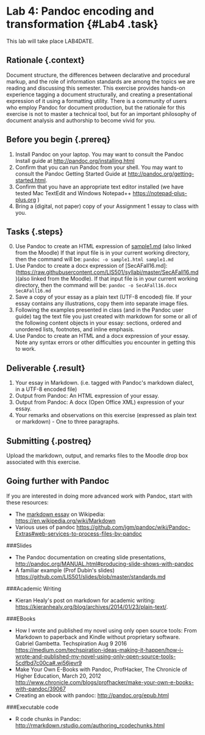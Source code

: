 # Lab 4: Pandoc encoding and transformation {#Lab4 .task}

This lab will take place LAB4DATE.

## Rationale {.context}

Document structure, the differences between declarative and procedural markup,
and the role of information standards are among the topics we are reading and 
discussing this semester. This exercise provides hands-on experience tagging a 
document structurally, and creating a presentational expression of it using
a formatting utility. There is a community of users who employ Pandoc
for document production, but the rationale for this exercise is not to master
a technical tool, but for an important philosophy of document analysis and 
authorship to become vivid for you.  
 
## Before you begin {.prereq}
1. Install Pandoc on your laptop. You may want to consult the Pandoc Install guide at http://pandoc.org/installing.html
2. Confirm that you can run Pandoc from your shell. You may want to consult the Pandoc Getting Started Guide at
   <http://pandoc.org/getting-started.html>.
3. Confirm that you have an appropriate text editor installed (we have tested Mac TextEdit and Windows Notepad++ https://notepad-plus-plus.org )
4. Bring a (digital, not paper) copy of your Assignment 1 essay to
   class with you.

## Tasks {.steps}

0. Use Pandoc to create an HTML expression of
   [sample1.md](https://raw.githubusercontent.com/LIS501/syllabi/master/labs/sample1.md) (also linked from the Moodle) If
   that input file is in your current working directory, then the
   command will be: `pandoc -o sample1.html sample1.md`
1. Use Pandoc to create a docx expression of
   [SecAFall16.md]:(https://raw.githubusercontent.com/LIS501/syllabi/master/SecAFall16.md)(also linked from the Moodle). If
   that input file is in your current working directory, then the
   command will be: `pandoc -o SecAFall16.docx SecAFall16.md`
2. Save a copy of your essay as a plain text (UTF-8 encoded) file. If
   your essay contains any illustrations, copy them into separate image
   files.
3. Following the examples presented in class (and in the Pandoc user guide)
   tag the text file you just created with markdown for some or all of the
   following content objects in your essay: sections, ordered
   and unordered lists, footnotes, and inline emphasis.
4. Use Pandoc to create an HTML and a docx expression of your
   essay. Note any syntax errors or other difficulties you encounter
   in getting this to work.

## Deliverable {.result}
1. Your essay in Markdown. (i.e. tagged with Pandoc's markdown dialect, in a UTF-8 encoded file)
2. Output from Pandoc: An HTML expression of your essay.
3. Output from Pandoc: A docx (Open Office XML) expression of your essay.
4. Your remarks and observations on this exercise
  (expressed as plain text or markdown) - One to three paragraphs.

## Submitting {.postreq}
Upload the markdown, output, and remarks files to the Moodle drop box
associated with this exercise.

## Going further with Pandoc
If you are interested in doing more advanced work with Pandoc, start with these resources:

- The [markdown essay](https://en.wikipedia.org/wiki/Markdown) on Wikipedia: https://en.wikipedia.org/wiki/Markdown
- Various uses of pandoc
https://github.com/jgm/pandoc/wiki/Pandoc-Extras#web-services-to-process-files-by-pandoc

###Slides
- The Pandoc documentation on creating slide presentations, http://pandoc.org/MANUAL.html#producing-slide-shows-with-pandoc
- A familiar example (Prof Dubin's slides) https://github.com/LIS501/slides/blob/master/standards.md

###Academic Writing
- Kieran Healy's post on markdown for academic writing: https://kieranhealy.org/blog/archives/2014/01/23/plain-text/.

###EBooks
- How I wrote and published my novel using only open source tools: From Markdown to paperback and Kindle without proprietary software. Gabriel Gambetta. Techspiration Aug 9 2016 https://medium.com/techspiration-ideas-making-it-happen/how-i-wrote-and-published-my-novel-using-only-open-source-tools-5cdfbd7c00ca#.wj56jevr9
- Make Your Own E-Books with Pandoc, ProfHacker, The Chronicle of Higher Education, March 20, 2012
http://www.chronicle.com/blogs/profhacker/make-your-own-e-books-with-pandoc/39067
- Creating an ebook with pandoc: http://pandoc.org/epub.html

###Executable code
- R code chunks in Pandoc: http://rmarkdown.rstudio.com/authoring_rcodechunks.html
